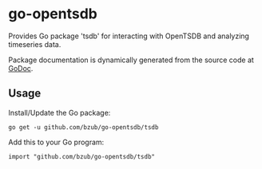 # go-opentsdb
Provides Go package 'tsdb' for interacting with OpenTSDB and analyzing timeseries data.

Package documentation is dynamically generated from the source code at [GoDoc](http://godoc.org/github.com/bzub/go-opentsdb/tsdb).

## Usage

Install/Update the Go package:
```
go get -u github.com/bzub/go-opentsdb/tsdb
```

Add this to your Go program:
```
import "github.com/bzub/go-opentsdb/tsdb"
```
